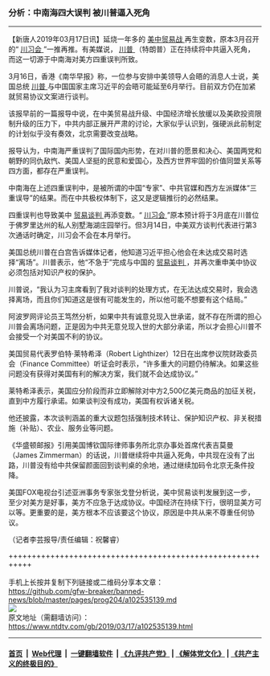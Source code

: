 ### 分析：中南海四大误判 被川普逼入死角
------------------------

<div class="post_content" itemprop="articleBody">
 <p>
  【新唐人2019年03月17日讯】延烧一年多的
  <a href="https://www.ntdtv.com/gb/美中贸易战.htm">
   美中贸易战
  </a>
  再生变数，原本3月召开的“
  <a href="https://www.ntdtv.com/gb/川习会.htm">
   川习会
  </a>
  ”一推再推。有美媒说，
  <a href="https://www.ntdtv.com/gb/川普.htm">
   川普
  </a>
  （特朗普）正在持续将中共逼入死角，而这一切源于中南海对美方四重误判所致。
 </p>
 <p>
  3月16日，香港《南华早报》称，一位参与安排中美领导人会晤的消息人士说，美国总统
  <a href="https://www.ntdtv.com/gb/川普.htm">
   川普
  </a>
  与中国国家主席习近平的会晤可能延至6月举行。目前双方仍在加紧就贸易协议文案进行谈判。
 </p>
 <p>
  该报早前的一篇报导中说，在中美贸易战升级、中国经济增长放缓以及美欧投资限制升级的压力下，中共内部正展开严肃的讨论，大家似乎认识到，强硬派此前制定的计划似乎没有奏效，北京需要改变战略。
 </p>
 <p>
  报导认为，中南海严重误判了国际国内形势，在对川普的愿景和决心、美国两党和朝野的同仇敌忾、美国人坚挺的民意和爱国心，及西方世界牢固的价值同盟关系等四方面，都存在严重误判。
 </p>
 <p>
  中南海在上述四重误判中，是被所谓的中国“专家”、中共官媒和西方左派媒体“三重误导”的结果。而在中共极权体制下，这又是逻辑推衍的必然结果。
 </p>
 <p>
  四重误判也导致美中
  <a href="https://www.ntdtv.com/gb/贸易谈判.htm">
   贸易谈判
  </a>
  再添变数。“
  <a href="https://www.ntdtv.com/gb/川习会.htm">
   川习会
  </a>
  ”原本预计将于3月底在川普位于佛罗里达州的私人别墅海湖庄园举行。但3月14日，中美双方谈判代表进行第3次通话时确定，川习会不会在本月举行。
 </p>
 <p>
  美国总统川普在白宫告诉媒体记者，他知道习近平担心他会在未达成交易时选择“离场”。川普表示，他“不急于”完成与中国的
  <a href="https://www.ntdtv.com/gb/贸易谈判.htm">
   贸易谈判
  </a>
  ，并再次重申美中协议必须包括对知识产权的保护。
 </p>
 <p>
  川普说，“我认为习主席看到了我对谈判的处理方式，在无法达成交易时，我会选择离场，而且你们知道这是很有可能发生的，所以他可能不想要有这个结局。”
 </p>
 <p>
  阿波罗网评论员王笃然分析，如果中共有诚意兑现入世承诺，就不存在所谓的担心川普会离场问题，正是因为中共无意兑现入世的大部分承诺，所以才会担心川普不会接受一个对美国不利的协议。
 </p>
 <p>
  美国贸易代表罗伯特‧莱特希泽（Robert Lighthizer）12日在出席参议院财政委员会（Finance Committee）听证会时表示，“许多重大的问题仍待解决。如果这些问题没有获得对美国有利的解决方案，我们就不会达成协议。”
 </p>
 <p>
  莱特希泽表示，美国应分阶段而非立即解除对中方2,500亿美元商品的加征关税，直到中方履行承诺。如果谈判没有成功，美国有权诉诸关税。
 </p>
 <p>
  他还披露，本次谈判涵盖的重大议题包括强制技术转让、保护知识产权、非关税措施（补贴）、农业、服务业等问题。
 </p>
 <p>
  《华盛顿邮报》引用美国博钦国际律师事务所北京办事处首席代表吉莫曼（James Zimmerman）的话说，川普继续将中共逼入死角，中共现在没有了出路，川普没有给中共保留颜面回到谈判桌的余地，通过继续加码令北京无条件投降。
 </p>
 <p>
  美国FOX电视台引述亚洲事务专家张戈登分析说，美中贸易谈判发展到这一步，至少对美方是好事，美方不应急于达成协议。中国经济在持续下行，很明显美方可以等。更重要的是，美方根本不应该要这个协议，原因是中共从来不尊重任何协议。
 </p>
 <p>
  （记者李芸报导/责任编辑：祝馨睿）
 </p>
 <div class="single_ad">
 </div>
</div>

+++++++++++++++++++++++++++++++++++++++++++++++++++++++++++<br/><br/>
手机上长按并复制下列链接或二维码分享本文章：<br/>
https://github.com/gfw-breaker/banned-news/blob/master/pages/prog204/a102535139.md <br/>
<a href='https://github.com/gfw-breaker/banned-news/blob/master/pages/prog204/a102535139.md'><img src='https://github.com/gfw-breaker/banned-news/blob/master/pages/prog204/a102535139.md.png'/></a> <br/>
原文地址（需翻墙访问）：https://www.ntdtv.com/gb/2019/03/17/a102535139.html


------------------------
#### [首页](https://github.com/gfw-breaker/banned-news/blob/master/README.md) &nbsp;|&nbsp; [Web代理](https://github.com/labour-camp/helloworld) &nbsp;|&nbsp; [一键翻墙软件](https://github.com/gfw-breaker/nogfw/blob/master/README.md) &nbsp;| [《九评共产党》](https://github.com/gfw-breaker/9ping.md/blob/master/README.md#九评之一评共产党是什么) | [《解体党文化》](https://github.com/gfw-breaker/jtdwh.md/blob/master/README.md) | [《共产主义的终极目的》](https://github.com/gfw-breaker/gczydzjmd.md/blob/master/README.md)

